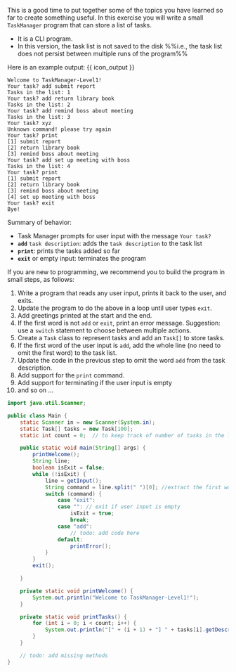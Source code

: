 <panel header="{{ icon_Q }} TaskManager Level 1">
<div id="body">
<div id="main">

This is a good time to put together some of the topics you have learned so far to create something useful. In this exercise you will write a small `TaskManager` program that can store a list of tasks.
* It is a <tooltip content="Command Line Interface i.e., no Graphical User Interface">CLI</tooltip> program.
* In this version, the task list is not saved to the disk %%i.e., the task list does not persist between multiple runs of the program%%

Here is an example output: {{ icon_output }}
```
Welcome to TaskManager-Level1!
Your task? add submit report
Tasks in the list: 1
Your task? add return library book
Tasks in the list: 2
Your task? add remind boss about meeting
Tasks in the list: 3
Your task? xyz
Unknown command! please try again
Your task? print
[1] submit report
[2] return library book
[3] remind boss about meeting
Your task? add set up meeting with boss
Tasks in the list: 4
Your task? print
[1] submit report
[2] return library book
[3] remind boss about meeting
[4] set up meeting with boss
Your task? exit
Bye!
```

Summary of behavior:
* Task Manager prompts for user input with the message `Your task? `
* **`add`** `task description`: adds the `task description` to the task list
* **`print`**: prints the tasks added so far
* **`exit`** or empty input: terminates the program

If you are new to programming, we recommend you to build the program in small steps, as follows:

1. Write a program that reads any user input, prints it back to the user, and exits.
1. Update the program to do the above in a loop until user types `exit`.
1. Add greetings printed at the start and the end.
1. If the first word is not `add` or `exit`, print an error message. Suggestion: use a `switch` statement to choose between multiple actions.
1. Create a `Task` class to represent tasks and add an `Task[]` to store tasks.
1. If the first word of the user input is `add`, add the whole line (no need to omit the first word) to the task list.
1. Update the code in the previous step to omit the word `add` from the task description.
1. Add support for the `print` command.
1. Add support for terminating if the user input is empty
1. and so on ...

<div slot="hint">

<panel type="seamless" header="Partial solution">

```java
import java.util.Scanner;

public class Main {
    static Scanner in = new Scanner(System.in);
    static Task[] tasks = new Task[100];
    static int count = 0;  // to keep track of number of tasks in the list

    public static void main(String[] args) {
        printWelcome();
        String line;
        boolean isExit = false;
        while (!isExit) {
            line = getInput();
            String command = line.split(" ")[0]; //extract the first word of the user input
            switch (command) {
                case "exit":
                case "": // exit if user input is empty
                    isExit = true;
                    break;
                case "add":
                    // todo: add code here
                default:
                    printError();
            }
        }
        exit();

    }

    private static void printWelcome() {
        System.out.println("Welcome to TaskManager-Level1!");
    }

    private static void printTasks() {
        for (int i = 0; i < count; i++) {
            System.out.println("[" + (i + 1) + "] " + tasks[i].getDescription());
        }
    }

    // todo: add missing methods
}

```
</panel>

</div>
</div>
</div>
</panel>
